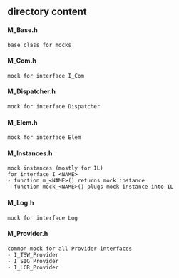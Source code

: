 ## directory content

#### M_Base.h
```
base class for mocks
```

#### M_Com.h
```
mock for interface I_Com
```

#### M_Dispatcher.h
```
mock for interface Dispatcher
```

#### M_Elem.h
```
mock for interface Elem
```

#### M_Instances.h
```
mock instances (mostly for IL)
for interface I_<NAME>
- function m_<NAME>() returns mock instance
- function mock_<NAME>() plugs mock instance into IL
```

#### M_Log.h
```
mock for interface Log
```

#### M_Provider.h
```
common mock for all Provider interfaces
- I_TSW_Provider
- I_SIG_Provider
- I_LCR_Provider
```
